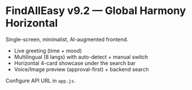 # FindAllEasy v9.2 — Global Harmony Horizontal

Single-screen, minimalist, AI-augmented frontend.
- Live greeting (time + mood)
- Multilingual (8 langs) with auto-detect + manual switch
- Horizontal 4-card showcase under the search bar
- Voice/Image preview (approval-first) + backend search

Configure API URL in `app.js`.
